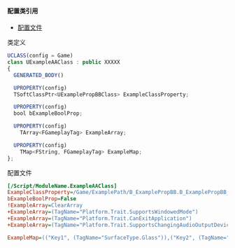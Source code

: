 #### 配置类引用

- [配置文件](https://dev.epicgames.com/documentation/zh-cn/unreal-engine/configuration-files-in-unreal-engine)

类定义

``` js
UCLASS(config = Game)
class UExampleAAClass : public XXXXX
{
  GENERATED_BODY()

  UPROPERTY(config)
  TSoftClassPtr<UExamplePropBBClass> ExampleClassProperty;

  UPROPERTY(config)
  bool bExampleBoolProp;

  UPROPERTY(config)
	TArray<FGameplayTag> ExampleArray;

  UPROPERTY(config)
	TMap<FString, FGameplayTag> ExampleMap;
};
```

配置文件

``` ini
[/Script/ModuleName.ExampleAAClass]
ExampleClassProperty=/Game/ExamplePath/B_ExamplePropBB.B_ExamplePropBB_C
bExampleBoolProp=False
!ExampleArray=ClearArray
+ExampleArray=(TagName="Platform.Trait.SupportsWindowedMode")
+ExampleArray=(TagName="Platform.Trait.CanExitApplication")
+ExampleArray=(TagName="Platform.Trait.SupportsChangingAudioOutputDevice")

ExampleMap=(("Key1", (TagName="SurfaceType.Glass")),("Key2", (TagName="SurfaceType.Concrete")),("Key3", (TagName="SurfaceType.Character")),("Key3", (TagName="SurfaceType.Default")))
```
